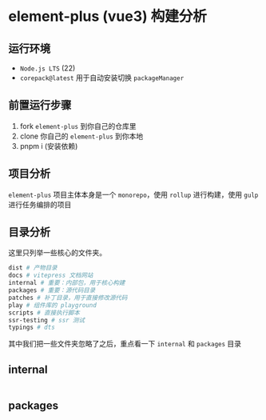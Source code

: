 # element-plus (vue3) 构建分析

## 运行环境

- `Node.js LTS` (22)
- `corepack@latest` 用于自动安装切换 `packageManager`

## 前置运行步骤

1. fork `element-plus` 到你自己的仓库里
2. clone 你自己的 `element-plus` 到你本地
3. pnpm i (安装依赖)

## 项目分析

`element-plus` 项目主体本身是一个 `monorepo`，使用 `rollup` 进行构建，使用 `gulp` 进行任务编排的项目

## 目录分析

这里只列举一些核心的文件夹。

```bash
dist # 产物目录
docs # vitepress 文档网站
internal # 重要：内部包，用于核心构建
packages # 重要：源代码目录
patches # 补丁目录，用于直接修改源代码
play # 组件库的 playground
scripts # 直接执行脚本
ssr-testing # ssr 测试
typings # dts
```

其中我们把一些文件夹忽略了之后，重点看一下 `internal` 和 `packages` 目录

## internal

```bash

```

## packages

```bash

```